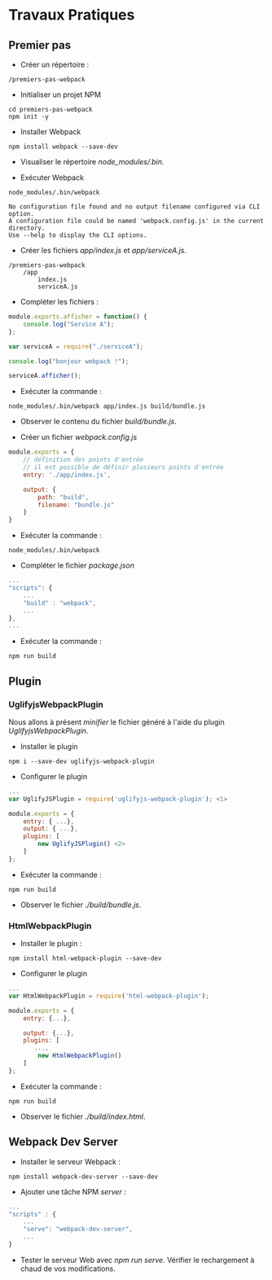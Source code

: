 # Travaux Pratiques

## Premier pas

* Créer un répertoire :

```
/premiers-pas-webpack
```

* Initialiser un projet NPM

```
cd premiers-pas-webpack
npm init -y
```

* Installer Webpack

```
npm install webpack --save-dev
```

* Visualiser le répertoire _node_modules/.bin_.

* Exécuter Webpack

```
node_modules/.bin/webpack

No configuration file found and no output filename configured via CLI option.
A configuration file could be named 'webpack.config.js' in the current directory.
Use --help to display the CLI options.
```

* Créer les fichiers _app/index.js_ et _app/serviceA.js_.

```
/premiers-pas-webpack
    /app
        index.js
        serviceA.js
```

* Compléter les fichiers :

```js
module.exports.afficher = function() {
    console.log("Service A");
};
```


```js
var serviceA = require("./serviceA");

console.log("bonjour webpack !");

serviceA.afficher();
```

* Exécuter la commande :

```
node_modules/.bin/webpack app/index.js build/bundle.js
```

* Observer le contenu du fichier _build/bundle.js_.

* Créer un fichier _webpack.config.js_

```js
module.exports = {
    // définition des points d'entrée
    // il est possible de définir plusieurs points d'entrée
    entry: './app/index.js',

    output: {
        path: "build",
        filename: "bundle.js"
    }
}
```

* Exécuter la commande :

```
node_modules/.bin/webpack
```

* Compléter le fichier _package.json_

```js
...
"scripts": {
    ...
    "build" : "webpack",
    ...
},
...
```

* Exécuter la commande :

```
npm run build
```

## Plugin

### UglifyjsWebpackPlugin

Nous allons à présent _minifier_ le fichier généré à l'aide du plugin _UglifyjsWebpackPlugin_.


* Installer le plugin

```
npm i --save-dev uglifyjs-webpack-plugin
```

* Configurer le plugin

```js
...
var UglifyJSPlugin = require('uglifyjs-webpack-plugin'); <1>

module.exports = {
    entry: { ...},
    output: { ...},
    plugins: [
        new UglifyJSPlugin() <2>
    ]
};
```

* Exécuter la commande :

```
npm run build
```

* Observer le fichier _./build/bundle.js_.

### HtmlWebpackPlugin

* Installer le plugin :

```
npm install html-webpack-plugin --save-dev
```

* Configurer le plugin

```js
...
var HtmlWebpackPlugin = require('html-webpack-plugin');

module.exports = {
    entry: {...},

    output: {...},
    plugins: [
       ...,
        new HtmlWebpackPlugin()
    ]
};
```

* Exécuter la commande :

```
npm run build
```

* Observer le fichier _./build/index.html_.

## Webpack Dev Server

* Installer le serveur Webpack :

```
npm install webpack-dev-server --save-dev
```

* Ajouter une tâche NPM _server_ :


```js
...
"scripts" : {
    ...
    "serve": "webpack-dev-server",
    ...
}
```

* Tester le serveur Web avec _npm run serve_. Vérifier le rechargement à chaud de vos modifications.